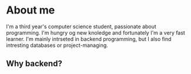 # About me
I'm a third year's computer science student, passionate about programming.
I'm hungry og new knoledge and fortunately I'm a very fast learner.
I'm mainly intrseted in backend programming, but I also find intresting databases or project-managing.

## Why backend?
